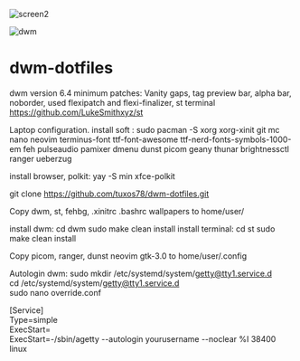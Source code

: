 ![screen2](https://user-images.githubusercontent.com/62457015/208231100-a8103398-6024-4298-aaf8-753a5ecf20ad.png)

![dwm](https://user-images.githubusercontent.com/62457015/209472905-ac0bb2c1-a906-4ffb-bd02-274144bbf94f.png)

# dwm-dotfiles
dwm version 6.4
minimum patches:
Vanity gaps, tag preview bar, alpha bar, noborder,
used flexipatch and flexi-finalizer,
st terminal https://github.com/LukeSmithxyz/st

Laptop configuration.
install soft
: sudo pacman -S xorg xorg-xinit git mc nano neovim terminus-font ttf-font-awesome ttf-nerd-fonts-symbols-1000-em feh pulseaudio pamixer dmenu dunst picom geany thunar brightnessctl ranger ueberzug

install browser, polkit:
yay -S min xfce-polkit

git clone https://github.com/tuxos78/dwm-dotfiles.git

Copy dwm, st, fehbg, .xinitrc .bashrc wallpapers to home/user/  

install dwm:
cd dwm 
sudo make clean install
install terminal:
cd st
sudo make clean install

Copy picom, ranger, dunst neovim gtk-3.0 to home/user/.config

Autologin dwm:
sudo mkdir /etc/systemd/system/getty@tty1.service.d               
cd /etc/systemd/system/getty@tty1.service.d                            
sudo nano override.conf


[Service]                                                               
Type=simple                                                              
ExecStart=                                                                  
ExecStart=-/sbin/agetty --autologin yourusername --noclear %I 38400 linux






